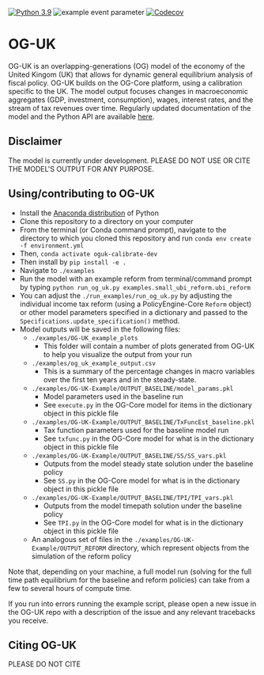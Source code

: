[![Python 3.9](https://img.shields.io/badge/python-3.9-blue.svg)](https://www.python.org/downloads/release/python-3916/)
![example event parameter](https://github.com/PSLmodels/OG-UK/actions/workflows/check_black.yml/badge.svg?branch=main)
[![Codecov](https://codecov.io/gh/PSLmodels/OG-UK/branch/main/graph/badge.svg)](https://codecov.io/gh/PSLmodels/OG-UK)

# OG-UK

OG-UK is an overlapping-generations (OG) model of the economy of the United Kingom (UK) that allows for dynamic general equilibrium analysis of fiscal policy. OG-UK builds on the OG-Core platform, using a calibration specific to the UK.  The model output focuses changes in macroeconomic aggregates (GDP, investment, consumption), wages, interest rates, and the stream of tax revenues over time. Regularly updated documentation of the model and the Python API are available [here](https://pslmodels.github.io/OG-UK).


## Disclaimer

The model is currently under development. PLEASE DO NOT USE OR CITE THE MODEL'S OUTPUT FOR ANY PURPOSE.


## Using/contributing to OG-UK

* Install the [Anaconda distribution](https://www.anaconda.com/distribution/) of Python
* Clone this repository to a directory on your computer
* From the terminal (or Conda command prompt), navigate to the directory to which you cloned this repository and run `conda env create -f environment.yml`
* Then, `conda activate oguk-calibrate-dev`
* Then install by `pip install -e .`
* Navigate to `./examples`
* Run the model with an example reform from terminal/command prompt by typing `python run_og_uk.py examples.small_ubi_reform.ubi_reform`
* You can adjust the `./run_examples/run_og_uk.py` by adjusting the individual income tax reform (using a PolicyEngine-Core `Reform` object) or other model parameters specified in a dictionary and passed to the `Specifications.update_specification()` method.
* Model outputs will be saved in the following files:
  * `./examples/OG-UK_example_plots`
    * This folder will contain a number of plots generated from OG-UK to help you visualize the output from your run
  * `./examples/og_uk_example_output.csv`
    * This is a summary of the percentage changes in macro variables over the first ten years and in the steady-state.
  * `./examples/OG-UK-Example/OUTPUT_BASELINE/model_params.pkl`
    * Model parameters used in the baseline run
    * See `execute.py` in the OG-Core model for items in the dictionary object in this pickle file
  * `./examples/OG-UK-Example/OUTPUT_BASELINE/TxFuncEst_baseline.pkl`
    * Tax function parameters used for the baseline model run
    * See `txfunc.py` in the OG-Core model for what is in the dictionary object in this pickle file
  * `./examples/OG-UK-Example/OUTPUT_BASELINE/SS/SS_vars.pkl`
    * Outputs from the model steady state solution under the baseline policy
    * See `SS.py` in the OG-Core model for what is in the dictionary object in this pickle file
  * `./examples/OG-UK-Example/OUTPUT_BASELINE/TPI/TPI_vars.pkl`
    * Outputs from the model timepath solution under the baseline policy
    * See `TPI.py` in the OG-Core model for what is in the dictionary object in this pickle file
  * An analogous set of files in the `./examples/OG-UK-Example/OUTPUT_REFORM` directory, which represent objects from the simulation of the reform policy

Note that, depending on your machine, a full model run (solving for the full time path equilibrium for the baseline and reform policies) can take from a few to several hours of compute time.

If you run into errors running the example script, please open a new issue in the OG-UK repo with a description of the issue and any relevant tracebacks you receive.


## Citing OG-UK

PLEASE DO NOT CITE
